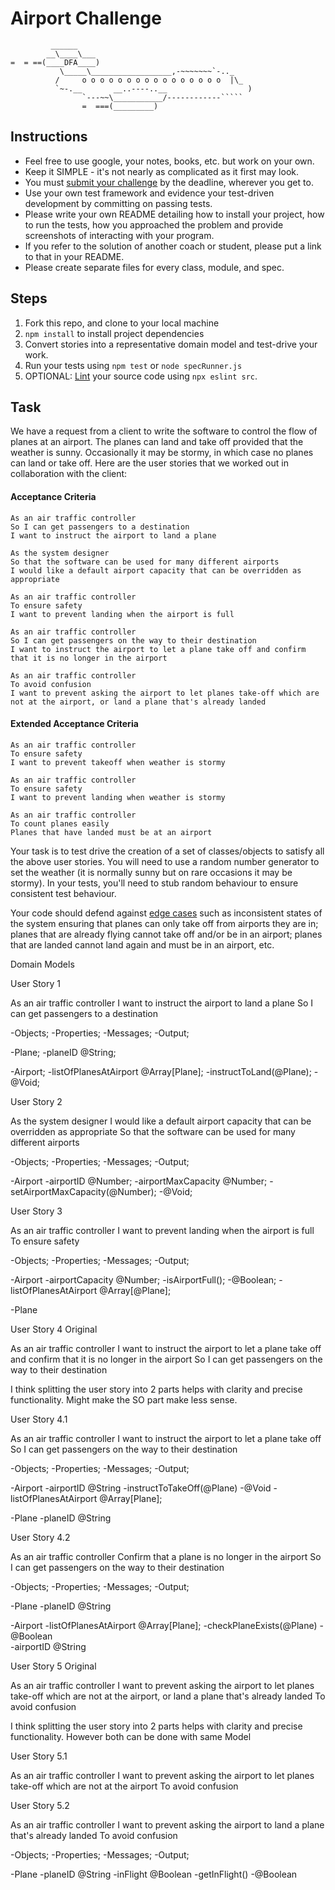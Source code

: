 Airport Challenge
=================

```
         ______
        __\____\___
=  = ==(____DFA____)
           \_____\__________________,-~~~~~~~`-.._
          /     o o o o o o o o o o o o o o o o  |\_
          `~-.__       __..----..__                  )
                `---~~\___________/------------`````
                =  ===(_________)

```

Instructions
---------

* Feel free to use google, your notes, books, etc. but work on your own.
* Keep it SIMPLE - it's not nearly as complicated as it first may look.
* You must [submit your challenge](https://airtable.com/shrUGm2T8TYCFAmjN) by the deadline, wherever you get to.
* Use your own test framework and evidence your test-driven development by committing on passing tests.
* Please write your own README detailing how to install your project, how to run the tests, how you approached the problem and provide screenshots of interacting with your program.
* If you refer to the solution of another coach or student, please put a link to that in your README.
* Please create separate files for every class, module, and spec.

Steps
-------

1. Fork this repo, and clone to your local machine
2. `npm install` to install project dependencies
3. Convert stories into a representative domain model and test-drive your work.
4. Run your tests using `npm test` or `node specRunner.js`
5. OPTIONAL: [Lint](https://eslint.org/docs/user-guide/getting-started) your source code using `npx eslint src`.

Task
-----

We have a request from a client to write the software to control the flow of planes at an airport. The planes can land and take off provided that the weather is sunny. Occasionally it may be stormy, in which case no planes can land or take off.  Here are the user stories that we worked out in collaboration with the client:

#### Acceptance Criteria
```
As an air traffic controller
So I can get passengers to a destination
I want to instruct the airport to land a plane

As the system designer
So that the software can be used for many different airports
I would like a default airport capacity that can be overridden as appropriate

As an air traffic controller
To ensure safety
I want to prevent landing when the airport is full

As an air traffic controller
So I can get passengers on the way to their destination
I want to instruct the airport to let a plane take off and confirm that it is no longer in the airport

As an air traffic controller
To avoid confusion
I want to prevent asking the airport to let planes take-off which are not at the airport, or land a plane that's already landed
```

#### Extended Acceptance Criteria
```
As an air traffic controller
To ensure safety
I want to prevent takeoff when weather is stormy

As an air traffic controller
To ensure safety
I want to prevent landing when weather is stormy

As an air traffic controller
To count planes easily
Planes that have landed must be at an airport
```

Your task is to test drive the creation of a set of classes/objects to satisfy all the above user stories. You will need to use a random number generator to set the weather (it is normally sunny but on rare occasions it may be stormy). In your tests, you'll need to stub random behaviour to ensure consistent test behaviour.

Your code should defend against [edge cases](http://programmers.stackexchange.com/questions/125587/what-are-the-difference-between-an-edge-case-a-corner-case-a-base-case-and-a-b) such as inconsistent states of the system ensuring that planes can only take off from airports they are in; planes that are already flying cannot take off and/or be in an airport; planes that are landed cannot land again and must be in an airport, etc.






Domain Models

User Story 1

As an air traffic controller
I want to instruct the airport to land a plane
So I can get passengers to a destination


-Objects;     -Properties;                            -Messages;                      -Output;

-Plane;       -planeID @String;                     


-Airport;     -listOfPlanesAtAirport @Array[Plane];   -instructToLand(@Plane);       -@Void;


User Story 2

As the system designer
I would like a default airport capacity that can be overridden as appropriate
So that the software can be used for many different airports

-Objects;     -Properties;                      -Messages;                                          -Output;

-Airport      -airportID @Number;
              -airportMaxCapacity @Number;      -setAirportMaxCapacity(@Number);                    -@Void;




User Story 3

As an air traffic controller
I want to prevent landing when the airport is full
To ensure safety

-Objects;     -Properties;                            -Messages;                      -Output;

-Airport      -airportCapacity @Number;               -isAirportFull();               -@Boolean;
              -listOfPlanesAtAirport @Array[@Plane];

-Plane                  



User Story 4 Original

As an air traffic controller
I want to instruct the airport to let a plane take off and confirm that it is no longer in the airport
So I can get passengers on the way to their destination

I think splitting the user story into 2 parts helps with clarity and precise functionality. Might make the SO part make less sense.

User Story 4.1

As an air traffic controller
I want to instruct the airport to let a plane take off 
So I can get passengers on the way to their destination


-Objects;     -Properties;                            -Messages;                      -Output;

-Airport      -airportID @String                      -instructToTakeOff(@Plane)      -@Void
              -listOfPlanesAtAirport @Array[Plane];

-Plane        -planeID @String


User Story 4.2

As an air traffic controller
Confirm that a plane is no longer in the airport
So I can get passengers on the way to their destination

-Objects;     -Properties;                            -Messages;                      -Output;

-Plane        -planeID @String
                                   
-Airport      -listOfPlanesAtAirport @Array[Plane];   -checkPlaneExists(@Plane)       -@Boolean  
              -airportID @String    



User Story 5 Original

As an air traffic controller
I want to prevent asking the airport to let planes take-off which are not at the airport, or land a plane that's already landed
To avoid confusion

I think splitting the user story into 2 parts helps with clarity and precise functionality. However both can be done with same Model

User Story 5.1

As an air traffic controller
I want to prevent asking the airport to let planes take-off which are not at the airport
To avoid confusion

User Story 5.2

As an air traffic controller
I want to prevent asking the airport to land a plane that's already landed
To avoid confusion

-Objects;     -Properties;                            -Messages;                      -Output;

-Plane        -planeID @String
              -inFlight @Boolean                      -getInFlight()                  -@Boolean    



